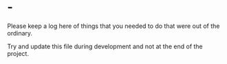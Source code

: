 # <PROJECT CODE> - <PROJECT NAME>

Please keep a log here of things that 
you needed to do that were out of the ordinary.

Try and update this file during development and
not at the end of the project.